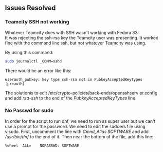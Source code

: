 ## Issues Resolved
      
### Teamcity SSH not working

Whatever Teamcity does with SSH wasn't working with Fedora 33.  
It was rejecting the ssh-rsa key the Teamcity user was presenting.  It
worked fine with the command line ssh, but not whatever Teamcity was using.

By using this command:
```bash
sudo journalctl _COMM=sshd
```
There would be an error like this:

```
userauth_pubkey: key type ssh-rsa not in PubkeyAcceptedKeyTypes [preauth]
```
                            
The solutionis to edit /etc/crypto-policies/back-ends/opensshserv
er.config
and add *rsa-ssh* to the end of the *PubkeyAcceptedKeyTypes* line.

### No Passwd for sudo
In order for the script to run dnf, we need to run as super user but
we can't use a prompt for the password.  We need to edit the sudoers
file using visudo.  First, uncomment the line with *Cmnd_Alias SOFTWARE* and
add */usr/bin/dnf* to the end of it.  Then near the bottom of the file, 
add this line:
```
%wheel  ALL=    NOPASSWD: SOFTWARE
```




